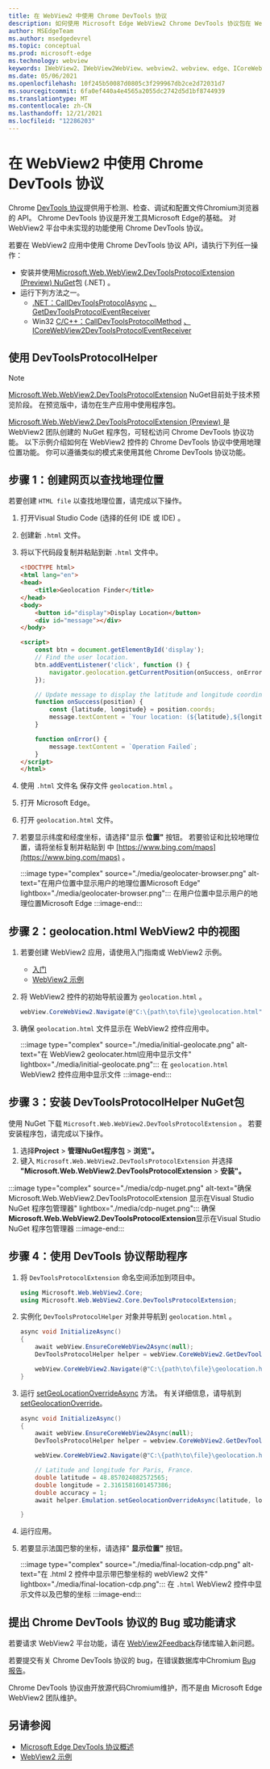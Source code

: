 ```yaml
---
title: 在 WebView2 中使用 Chrome DevTools 协议
description: 如何使用 Microsoft Edge WebView2 Chrome DevTools 协议包在 WebView2 应用中使用 Chrome NuGet协议。
author: MSEdgeTeam
ms.author: msedgedevrel
ms.topic: conceptual
ms.prod: microsoft-edge
ms.technology: webview
keywords: IWebView2、IWebView2WebView、webview2、webview、edge、ICoreWebView2、ICoreWebView2Controller、Chrome DevTools 协议
ms.date: 05/06/2021
ms.openlocfilehash: 10f245b50087d0805c3f299967db2ce2d72031d7
ms.sourcegitcommit: 6fa0ef440a4e4565a2055dc2742d5d1bf8744939
ms.translationtype: MT
ms.contentlocale: zh-CN
ms.lasthandoff: 12/21/2021
ms.locfileid: "12286203"
---
```

# <a name="use-the-chrome-devtools-protocol-in-webview2"></a>在 WebView2 中使用 Chrome DevTools 协议

Chrome [DevTools 协议](https://chromedevtools.github.io/devtools-protocol)提供用于检测、检查、调试和配置文件Chromium浏览器的 API。  Chrome DevTools 协议是开发工具Microsoft Edge的基础。  对 WebView2 平台中未实现的功能使用 Chrome DevTools 协议。

若要在 WebView2 应用中使用 Chrome DevTools 协议 API，请执行下列任一操作：

*   安装并使用[Microsoft.Web.WebView2.DevToolsProtocolExtension (Preview) NuGet](https://www.nuget.org/packages/Microsoft.Web.WebView2.DevToolsProtocolExtension)包 (.NET) 。
*   运行下列方法之一。
    *   [.NET：CallDevToolsProtocolAsync](/dotnet/api/microsoft.web.webview2.core.corewebview2.calldevtoolsprotocolmethodasync?view=webview2-dotnet-1.0.774.44&preserve-view=true#Microsoft_Web_WebView2_Core_CoreWebView2_CallDevToolsProtocolMethodAsync_System_String_System_String_) [、GetDevToolsProtocolEventReceiver](/dotnet/api/microsoft.web.webview2.core.corewebview2.getdevtoolsprotocoleventreceiver?view=webview2-dotnet-1.0.774.44&preserve-view=true)
    *   Win32  [C/C++：CallDevToolsProtocolMethod](/microsoft-edge/webview2/reference/win32/icorewebview2?view=webview2-1.0.774.44&preserve-view=true#calldevtoolsprotocolmethod) [、ICoreWebView2DevToolsProtocolEventReceiver](/microsoft-edge/webview2/reference/win32/icorewebview2devtoolsprotocoleventreceiver?view=webview2-1.0.774.44&preserve-view=true)


<!-- ====================================================================== -->
## <a name="use-devtoolsprotocolhelper"></a>使用 DevToolsProtocolHelper

> [!NOTE]
> [Microsoft.Web.WebView2.DevToolsProtocolExtension](https://www.nuget.org/packages/Microsoft.Web.WebView2.DevToolsProtocolExtension) NuGet目前处于技术预览阶段。  在预览版中，请勿在生产应用中使用程序包。

[Microsoft.Web.WebView2.DevToolsProtocolExtension (Preview) ](https://www.nuget.org/packages/Microsoft.Web.WebView2.DevToolsProtocolExtension)是 WebView2 团队创建的 NuGet 程序包，可轻松访问 Chrome DevTools 协议功能。  以下示例介绍如何在 WebView2 控件的 Chrome DevTools 协议中使用地理位置功能。  你可以遵循类似的模式来使用其他 Chrome DevTools 协议功能。


<!-- ====================================================================== -->
## <a name="step-1-create-a-webpage-to-find-your-geolocation"></a>步骤 1：创建网页以查找地理位置

若要创建 `HTML file` 以查找地理位置，请完成以下操作。

1.  打开Visual Studio Code (选择的任何 IDE 或 IDE) 。
1.  创建新 `.html` 文件。
1.  将以下代码段复制并粘贴到新 `.html` 文件中。

    ```html
    <!DOCTYPE html>
    <html lang="en">
    <head>
        <title>Geolocation Finder</title>
    </head>
    <body>
        <button id="display">Display Location</button>
        <div id="message"></div>
    </body>

    <script>
        const btn = document.getElementById('display');
        // Find the user location.
        btn.addEventListener('click', function () {
            navigator.geolocation.getCurrentPosition(onSuccess, onError);
        });

        // Update message to display the latitude and longitude coordinates.
        function onSuccess(position) {
            const {latitude, longitude} = position.coords;
            message.textContent = `Your location: (${latitude},${longitude})`;
        }

        function onError() {
            message.textContent = `Operation Failed`;
        }
    </script>
    </html>
    ```

1.  使用 `.html` 文件名 保存文件 `geolocation.html` 。
1.  打开 Microsoft Edge。
1.  打开 `geolocation.html` 文件。
1.  若要显示纬度和经度坐标，请选择"显示 **位置"** 按钮。  若要验证和比较地理位置，请将坐标复制并粘贴到 中 [https://www.bing.com/maps](https://www.bing.com/maps) 。

    :::image type="complex" source="./media/geolocater-browser.png" alt-text="在用户位置中显示用户的地理位置Microsoft Edge" lightbox="./media/geolocater-browser.png":::
       在用户位置中显示用户的地理位置Microsoft Edge
    :::image-end:::


<!-- ====================================================================== -->
## <a name="step-2-display-geolocationhtml-in-a-webview2"></a>步骤 2：geolocation.html WebView2 中的视图

1.  若要创建 WebView2 应用，请使用入门指南或 WebView2 示例。
    *   [入门](../index.md#get-started)
    *   [WebView2 示例](https://github.com/MicrosoftEdge/WebView2Samples)

1.  将 WebView2 控件的初始导航设置为 `geolocation.html` 。

    ```csharp
    webView.CoreWebView2.Navigate(@"C:\{path\to\file}\geolocation.html");
    ```

1.  确保 `geolocation.html` 文件显示在 WebView2 控件应用中。

    :::image type="complex" source="./media/initial-geolocate.png" alt-text="在 WebView2 geolocater.html应用中显示文件" lightbox="./media/initial-geolocate.png":::
       在 `geolocation.html` WebView2 控件应用中显示文件
    :::image-end:::


<!-- ====================================================================== -->
## <a name="step-3-install-the-devtoolsprotocolhelper-nuget-package"></a>步骤 3：安装 DevToolsProtocolHelper NuGet包

使用 NuGet 下载 `Microsoft.Web.WebView2.DevToolsProtocolExtension` 。  若要安装程序包，请完成以下操作。

1.  选择**Project**  >  **管理NuGet程序包**  >  **浏览"。**
1.  键入 `Microsoft.Web.WebView2.DevToolsProtocolExtension` 并选择 **"Microsoft.Web.WebView2.DevToolsProtocolExtension**  >  **安装"。**

:::image type="complex" source="./media/cdp-nuget.png" alt-text="确保 Microsoft.Web.WebView2.DevToolsProtocolExtension 显示在Visual Studio NuGet 程序包管理器" lightbox="./media/cdp-nuget.png":::
   确保**Microsoft.Web.WebView2.DevToolsProtocolExtension**显示在Visual Studio NuGet 程序包管理器
:::image-end:::


<!-- ====================================================================== -->
## <a name="step-4-use-devtools-protocol-helper"></a>步骤 4：使用 DevTools 协议帮助程序

1.  将 `DevToolsProtocolExtension` 命名空间添加到项目中。

    ```csharp
    using Microsoft.Web.WebView2.Core;
    using Microsoft.Web.WebView2.Core.DevToolsProtocolExtension;
    ```

1.  实例化 `DevToolsProtocolHelper` 对象并导航到 `geolocation.html` 。

    ```csharp
    async void InitializeAsync()
    {
        await webView.EnsureCoreWebView2Async(null);
        DevToolsProtocolHelper helper = webView.CoreWebView2.GetDevToolsProtocolHelper();

        webView.CoreWebView2.Navigate(@"C:\{path\to\file}\geolocation.html");
    }
    ```

1.  运行 [setGeoLocationOverrideAsync](https://chromedevtools.github.io/devtools-protocol/tot/Emulation/#method-setGeolocationOverride) 方法。  有关详细信息，请导航到 [setGeolocationOverride](https://chromedevtools.github.io/devtools-protocol/tot/Emulation/#method-setGeolocationOverride)。

    ```csharp
    async void InitializeAsync()
    {
        await webView.EnsureCoreWebView2Async(null);
        DevToolsProtocolHelper helper = webview.CoreWebView2.GetDevToolsProtocolHelper();

        webView.CoreWebView2.Navigate(@"C:\{path\to\file}\geolocation.html");

        // Latitude and longitude for Paris, France.
        double latitude = 48.857024082572565;
        double longitude = 2.3161581601457386;
        double accuracy = 1;
        await helper.Emulation.setGeolocationOverrideAsync(latitude, longitude, accuracy);

    }
    ```

1.  运行应用。
1.  若要显示法国巴黎的坐标，请选择" **显示位置"** 按钮。

    :::image type="complex" source="./media/final-location-cdp.png" alt-text="在 .html 2 控件中显示带巴黎坐标的 webView2 文件" lightbox="./media/final-location-cdp.png":::
       在 `.html` WebView2 控件中显示文件以及巴黎的坐标
    :::image-end:::


<!-- ====================================================================== -->
## <a name="file-a-bug-or-feature-request-for-the-chrome-devtools-protocol"></a>提出 Chrome DevTools 协议的 Bug 或功能请求

若要请求 WebView2 平台功能，请在 [WebView2Feedback](https://github.com/MicrosoftEdge/WebView2Feedback)存储库输入新问题。

若要提交有关 Chrome DevTools 协议的 bug，在错误数据库中Chromium [Bug 报告](https://bugs.chromium.org/p/chromium/issues/entry?components=Platform%3EDevTools%3EPlatform)。

Chrome DevTools 协议由开放源代码Chromium维护，而不是由 Microsoft Edge WebView2 团队维护。


<!-- ====================================================================== -->
## <a name="see-also"></a>另请参阅

*  [Microsoft Edge DevTools 协议概述](../../devtools-protocol-chromium/index.md)
*  [WebView2 示例](https://github.com/MicrosoftEdge/WebView2Samples)
